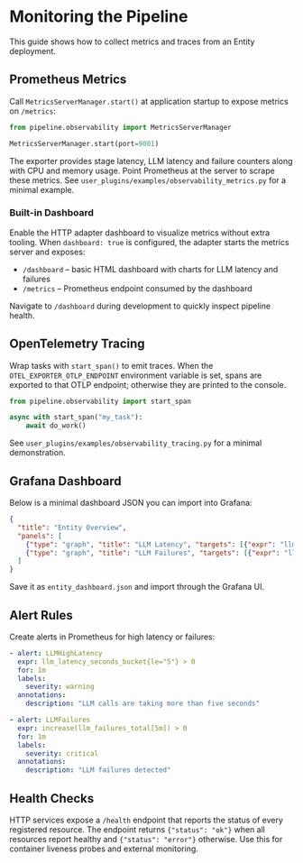 # Monitoring the Pipeline

This guide shows how to collect metrics and traces from an Entity deployment.

## Prometheus Metrics

Call `MetricsServerManager.start()` at application startup to expose metrics on
`/metrics`:

```python
from pipeline.observability import MetricsServerManager

MetricsServerManager.start(port=9001)
```

The exporter provides stage latency, LLM latency and failure counters along with
CPU and memory usage. Point Prometheus at the server to scrape these metrics.
See `user_plugins/examples/observability_metrics.py` for a minimal example.

### Built-in Dashboard

Enable the HTTP adapter dashboard to visualize metrics without extra tooling.
When `dashboard: true` is configured, the adapter starts the metrics server and
exposes:

* `/dashboard` – basic HTML dashboard with charts for LLM latency and failures
* `/metrics` – Prometheus endpoint consumed by the dashboard

Navigate to `/dashboard` during development to quickly inspect pipeline health.

## OpenTelemetry Tracing

Wrap tasks with `start_span()` to emit traces. When the
`OTEL_EXPORTER_OTLP_ENDPOINT` environment variable is set, spans are exported to
that OTLP endpoint; otherwise they are printed to the console.

```python
from pipeline.observability import start_span

async with start_span("my_task"):
    await do_work()
```

See `user_plugins/examples/observability_tracing.py` for a minimal demonstration.

## Grafana Dashboard

Below is a minimal dashboard JSON you can import into Grafana:

```json
{
  "title": "Entity Overview",
  "panels": [
    {"type": "graph", "title": "LLM Latency", "targets": [{"expr": "llm_latency_seconds"}]},
    {"type": "graph", "title": "LLM Failures", "targets": [{"expr": "llm_failures_total"}]}
  ]
}
```

Save it as `entity_dashboard.json` and import through the Grafana UI.

## Alert Rules

Create alerts in Prometheus for high latency or failures:

```yaml
- alert: LLMHighLatency
  expr: llm_latency_seconds_bucket{le="5"} > 0
  for: 1m
  labels:
    severity: warning
  annotations:
    description: "LLM calls are taking more than five seconds"

- alert: LLMFailures
  expr: increase(llm_failures_total[5m]) > 0
  for: 1m
  labels:
    severity: critical
  annotations:
    description: "LLM failures detected"
```

## Health Checks

HTTP services expose a `/health` endpoint that reports the status of every
registered resource. The endpoint returns `{"status": "ok"}` when all resources
report healthy and `{"status": "error"}` otherwise. Use this for container
liveness probes and external monitoring.
